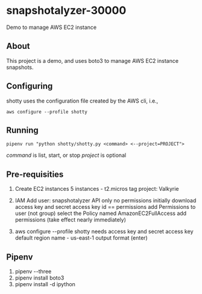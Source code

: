 # snapshotalyzer-30000
Demo to manage AWS EC2 instance


## About

This project is a demo, and uses boto3 to manage
AWS EC2 instance snapshots.

## Configuring

shotty uses the configuration file created by the AWS cli, i.e.,

`aws configure --profile shotty`

## Running

`pipenv run "python shotty/shotty.py <command> <--project=PROJECT">`

*command* is list, start, or stop
*project* is optional



## Pre-requisities
1.  Create EC2 instances
    5 instances - t2.micros
    tag project: Valkyrie

2.  IAM
    Add user:  snapshotalyzer
    API only
    no permissions initially
    download access key and secret access key id
    == permissions
    add Permissions to user (not group)
      select the Policy named AmazonEC2FullAccess
      add permissions (take effect nearly immediately)

3.  aws configure --profile shotty
    needs access key and secret access key
    default region name - us-east-1
    output format (enter)

## Pipenv
1.  pipenv --three
2.  pipenv install boto3
3.  pipenv install -d ipython
